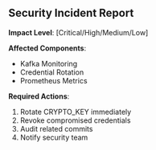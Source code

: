 ## Security Incident Report

**Impact Level**: [Critical/High/Medium/Low]

**Affected Components**:
- Kafka Monitoring
- Credential Rotation
- Prometheus Metrics

**Required Actions**:
1. Rotate CRYPTO_KEY immediately
2. Revoke compromised credentials
3. Audit related commits
4. Notify security team
